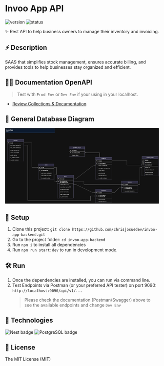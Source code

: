 # Invoo App API

<p style="justify-content: center">
   <img src="https://img.shields.io/badge/versión-v1.0-blue.svg" alt="version">
   <img src="https://img.shields.io/badge/status-completed-green" alt="status">
</p>

✨ Rest API to help business owners to manage their inventory and invoicing.

## ⚡️ Description
SAAS that simplifies stock management, ensures accurate billing, and provides tools to help businesses stay organized and efficient.

## 👨‍💻 Documentation OpenAPI
> Test with `Prod Env` or `Dev Env` if your using in your localhost.
- [Review Collections & Documentation](https://example.com) 

## 🤖 General Database Diagram

<p align="center">
   <img src="./public/images/invoo-app-database-diagram.png" alt="DB-diagram" />
</p>



## 🚀 Setup
1. Clone this project: `git clone https://github.com/chrisjosuedev/invoo-app-backend.git`
2. Go to the project folder:
   `cd invoo-app-backend`
3. Run `npm i` to install all dependencies
4. Run `npm run start:dev` to run in development mode.


## 🛠 Run

1. Once the dependencies are installed, you can run via command line.
2. Test Endpoints via Postman (or your preferred API tester) on port 9090: `http://localhost:9090/api/v1/...`
   > Please check the documentation (Postman/Swagger) above to see the available endpoints and change `Dev Env`

## 🦀 Technologies

![Nest badge](https://img.shields.io/badge/nestjs-node-red)
![PostgreSQL badge](https://img.shields.io/badge/postgres-db-blue)

## 🧾 License

The MIT License (MIT)
